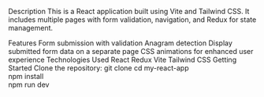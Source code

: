 Description
This is a React application built using Vite and Tailwind CSS. It includes multiple pages with form validation, navigation, and Redux for state management.

Features
Form submission with validation
Anagram detection
Display submitted form data on a separate page
CSS animations for enhanced user experience
Technologies Used
React
Redux
Vite
Tailwind CSS
Getting Started
Clone the repository:
git clone <repository-url>
cd my-react-app  
npm install  
npm run dev 

